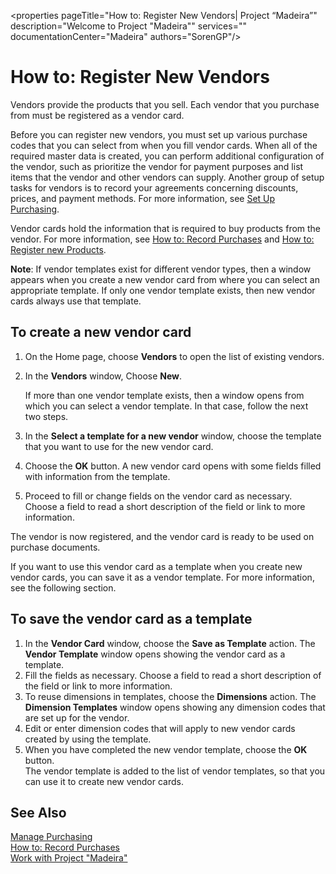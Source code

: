 <properties
                pageTitle="How to: Register New Vendors| Project “Madeira”"
                description="Welcome to Project "Madeira""
                services=""
                documentationCenter="Madeira"
                authors="SorenGP"/>

# How to: Register New Vendors
Vendors provide the products that you sell. Each vendor that you purchase from must be registered as a vendor card.

Before you can register new vendors, you must set up various purchase codes that you can select from when you fill vendor cards. When all of the required master data is created, you can perform additional configuration of the vendor, such as prioritize the vendor for payment purposes and list items that the vendor and other vendors can supply. Another group of setup tasks for vendors is to record your agreements concerning discounts, prices, and payment methods. For more information, see [Set Up Purchasing](purchasing-setup-purchasing.md).

Vendor cards hold the information that is required to buy products from the vendor. For more information, see [How to: Record Purchases](purchasing-how-record-purchases.md) and [How to: Register new Products](inventory-how-register-new-products.md).

**Note**: If vendor templates exist for different vendor types, then a window appears when you create a new vendor card from where you can select an appropriate template. If only one vendor template exists, then new vendor cards always use that template.

## To create a new vendor card
1. On the Home page, choose **Vendors** to open the list of existing vendors.  
2. In the **Vendors** window, Choose **New**.

    If more than one vendor template exists, then a window opens from which you can select a vendor template. In that case, follow the next two steps.
3. In the **Select a template for a new vendor** window, choose the template that you want to use for the new vendor card.
4. Choose the **OK** button. A new vendor card opens with some fields filled with information from the template.
5. Proceed to fill or change fields on the vendor card as necessary. Choose a field to read a short description of the field or link to more information.

The vendor is now registered, and the vendor card is ready to be used on purchase documents.

If you want to use this vendor card as a template when you create new vendor cards, you can save it as a vendor template. For more information, see the following section.

## To save the vendor card as a template
1. In the **Vendor Card** window, choose the **Save as Template** action. The **Vendor Template** window opens showing the vendor card as a template.
2. Fill the fields as necessary. Choose a field to read a short description of the field or link to more information.
3. To reuse dimensions in templates, choose the **Dimensions** action. The **Dimension Templates** window opens showing any dimension codes that are set up for the vendor.
4. Edit or enter dimension codes that will apply to new vendor cards created by using the template.
5. When you have completed the new vendor template, choose the **OK** button.  
The vendor template is added to the list of vendor templates, so that you can use it to create new vendor cards.

## See Also
[Manage Purchasing](purchasing-manage-purchasing.md)  
[How to: Record Purchases](purchasing-how-record-purchases.md)   
[Work with Project "Madeira"](ui-work-product.md)
